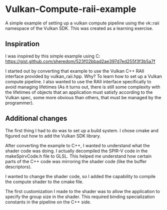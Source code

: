 # Vulkan-Compute-raii-example
A simple example of setting up a vulkan compute pipeline using the vk::raii namespace of the Vulkan SDK.
This was created as a learning exercise.

## Inspiration
I was inspired by this simple example using C: https://gist.github.com/sheredom/523f02bbad2ae397d7ed255f3f3b5a7f

I started out by converting that example to use the Vulkan C++ RAII interface provided by vulkan_raii.hpp. Why? To learn how to set up a Vulkan compute pipeline. I also wanted to use the RAII interface specifically to avoid managing lifetimes (As it turns out, there is still some complexity with the lifetimes of objects that an application must satisfy according to the Vulkan spec, some more obvious than others, that must be managed by the programmer).

## Additional changes
The first thing I had to do was to set up a build system. I chose cmake and figured out how to add the Vulkan SDK library.

After converting the example to C++, I wanted to understand what the shader code was doing. I actually decompiled the SPIR-V code in the makeSpirvCode.h file to GLSL. This helped me understand how certain parts of the C++ code was mirroring the shader code (like the buffer descriptors).

I wanted to change the shader code, so I added the capability to compile the compute shader to the cmake file. 

The first customization I made to the shader was to allow the application to specify the group size in the shader. This required binding specialization constants in the pipeline on the C++ side. 
